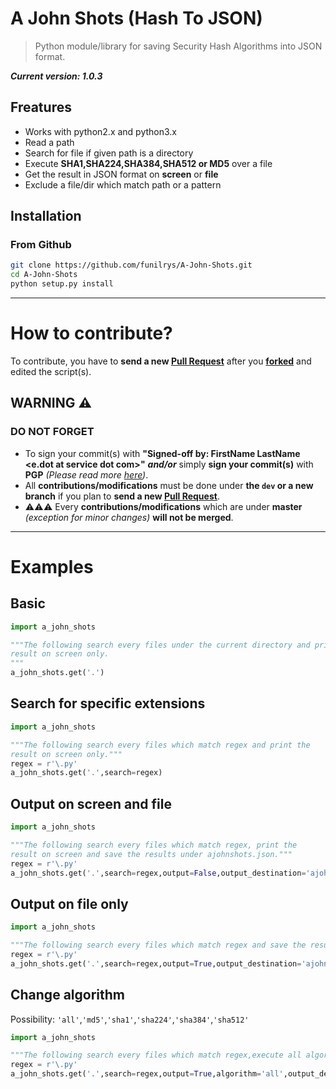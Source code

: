 # A John Shots (Hash To JSON)

> Python module/library for saving Security Hash Algorithms into JSON format.

_**Current version: 1.0.3**_

## Freatures
- Works with python2.x and python3.x
- Read a path
- Search for file if given path is a directory
- Execute **SHA1,SHA224,SHA384,SHA512 or MD5** over a file
- Get the result in JSON format on **screen** or **file**
- Exclude a file/dir which match path or a pattern

## Installation

### From Github

```bash
git clone https://github.com/funilrys/A-John-Shots.git
cd A-John-Shots
python setup.py install
```
______
# How to contribute?

To contribute, you have to **send a new [Pull Request](https://github.com/funilrys/A-John-Shots/compare)** after you **[forked](https://github.com/funilrys/A-John-Shots/pulls#fork-destination-box)** and edited the script(s).

## WARNING :warning:

### DO NOT FORGET

- To sign your commit(s) with **"Signed-off by: FirstName LastName <e.dot at service dot com>"** _**and/or**_ simply **sign your commit(s)** with **PGP** _(Please read more [here](https://github.com/blog/2144-gpg-signature-verification))_.
- All **contributions/modifications** must be done under **the `dev` or a new branch** if you plan to **send a new [Pull Request](https://github.com/funilrys/A-John-Shots/compare)**.
-  :warning::warning::warning: Every **contributions/modifications** which are under **master** _(exception for minor changes)_ **will not be merged**.

--------------------------------------------------------------------------------

# Examples

## Basic

```python
import a_john_shots

"""The following search every files under the current directory and print the
result on screen only.
"""
a_john_shots.get('.')
```

## Search for specific extensions

```python
import a_john_shots

"""The following search every files which match regex and print the
result on screen only."""
regex = r'\.py'
a_john_shots.get('.',search=regex)
```

## Output on screen and file

```python
import a_john_shots

"""The following search every files which match regex, print the
result on screen and save the results under ajohnshots.json."""
regex = r'\.py'
a_john_shots.get('.',search=regex,output=False,output_destination='ajohnshots.json')
```

## Output on file only

```python
import a_john_shots

"""The following search every files which match regex and save the results under ajohnshots.json."""
regex = r'\.py'
a_john_shots.get('.',search=regex,output=True,output_destination='ajohnshots.json')
```

## Change algorithm
Possibility: `'all'`,`'md5'`,`'sha1'`,`'sha224'`,`'sha384'`,`'sha512'`
```python
import a_john_shots

"""The following search every files which match regex,execute all algorithms against all files and save the results under ajohnshots.json."""
regex = r'\.py'
a_john_shots.get('.',search=regex,output=True,algorithm='all',output_destination='ajohnshots.json')
```
